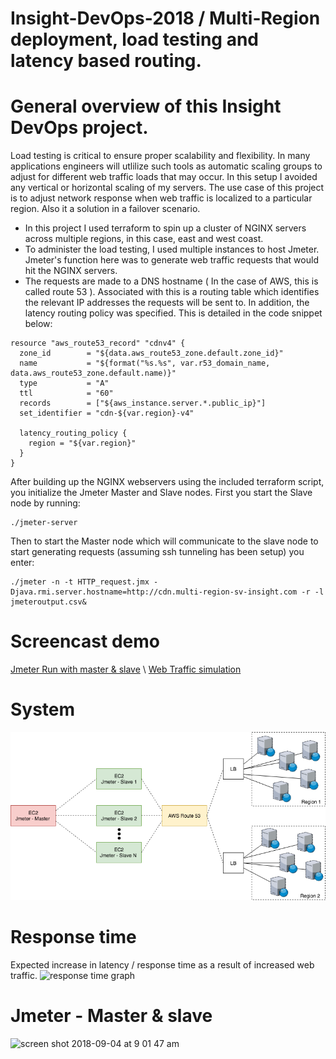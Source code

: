 # Insight-DevOps-2018 / Multi-Region deployment, load testing and latency based routing.

# General overview of this Insight DevOps project.

Load testing is critical to ensure proper scalability and flexibility. In many applications engineers will utlilize such tools as automatic scaling groups to adjust for different web traffic loads that may occur. In this setup I avoided any vertical or horizontal scaling of my servers. The use case of this project is to adjust network response when web traffic is localized to a particular region. Also it a solution in a failover scenario.

- In this project I used terraform to spin up a cluster of NGINX servers across multiple regions, in this case, east and west coast. 
- To administer the load testing, I used multiple instances to host Jmeter. Jmeter's function here was to generate web traffic requests that would hit the NGINX servers.
- The requests are made to a DNS hostname ( In the case of AWS, this is called route 53 ). Associated with this is a routing table which identifies the relevant IP addresses the requests will be sent to. In addition, the latency routing policy was specified. This is detailed in the code snippet below:

```
resource "aws_route53_record" "cdnv4" {
  zone_id        = "${data.aws_route53_zone.default.zone_id}"
  name           = "${format("%s.%s", var.r53_domain_name, data.aws_route53_zone.default.name)}"
  type           = "A"
  ttl            = "60"
  records        = ["${aws_instance.server.*.public_ip}"]
  set_identifier = "cdn-${var.region}-v4"

  latency_routing_policy {
    region = "${var.region}"
  }
}
```

After building up the NGINX webservers using the included terraform script, you initialize the Jmeter Master and Slave nodes.
First you start the Slave node by running:
```
./jmeter-server
```
Then to start the Master node which will communicate to the slave node to start generating requests (assuming ssh tunneling has been setup) you enter:
```
./jmeter -n -t HTTP_request.jmx -Djava.rmi.server.hostname=http://cdn.multi-region-sv-insight.com -r -l jmeteroutput.csv&
```
# Screencast demo
[Jmeter Run with master & slave](https://youtu.be/wLgNfzp3kpM) \\
[Web Traffic simulation](https://youtu.be/EtSAGjnU0Aw)

# System       
<img alt="System overview" src="Untitled Diagram (1).png">
      


# Response time
Expected increase in latency / response time as a result of increased web traffic.
![response time graph](https://user-images.githubusercontent.com/14183360/45243601-57f9b580-b2a9-11e8-80d3-4034bee483d3.png)

# Jmeter - Master & slave

<img width="892" alt="screen shot 2018-09-04 at 9 01 47 am" src="https://user-images.githubusercontent.com/14183360/45243698-b888f280-b2a9-11e8-937d-242636b12e9e.png">

